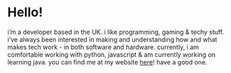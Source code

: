 # Hello!
i’m a developer based in the UK.
i like programming, gaming & techy stuff. i’ve always been interested in making and understanding how and what makes tech work - in both software and hardware.
currently, i am comfortable working with python, javascript & am currently working on learning java.
you can find me at my website [here](https://mithikayl.com)!
have a good one.
